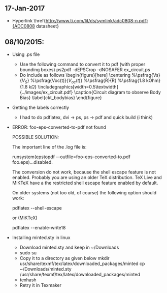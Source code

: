 17-Jan-2017
-----------
* Hyperlink
	\href{http://www.ti.com/lit/ds/symlink/adc0808-n.pdf}{ADC0808 datasheet}

08/10/2015:
-----------

* Using .ps file
	* Use the following command to convert it to pdf (with proper bounding boxes)
		ps2pdf -dEPSCrop -dNOSAFER ex_circuit.ps
	* Do include as follows
		\begin{figure}[here]
		\centering
		%\psfrag{Vs}{$V_{S}$}
		%\psfrag{Voc(t)}{$V_{oc}(t)$}
		%\psfrag{R}{R}
		%\psfrag{1.8 kOhm}{1.8 k$\Omega$}
		\includegraphics[width=0.5\textwidth]{../images/ex_circuit.pdf}
		\caption{Circuit diagram to observe Body Bias}
		\label{ckt_bodybias}
		\end{figure}

* Getting the labels correctly
	* I had to do pdflatex, dvi -> ps, ps -> pdf and quick build (i think)

* ERROR: foo-eps-converted-to-pdf not found
	
	POSSIBLE SOLUTION:
	
	The important line of the .log file is:
	
	runsystem(epstopdf --outfile=foo-eps-converted-to.pdf foo.eps)...disabled.

	The conversion do not work, because the shell escape feature is not enabled. Probably you are using an older TeX distribution. TeX Live and MiKTeX have a the restricted shell escape feature enabled by default.

	On older systems (not too old, of course) the following option should work:

	pdflatex --shell-escape

	or (MiKTeX)

	pdflatex --enable-write18

* Installing minted.sty in linux
    * Download minted.sty and keep in ~/Downloads
    * sudo su
    * Copy it to a directory as given below
        mkdir usr/share/texmf/tex/latex/downloaded_packages/minted
        cp ~/Downloads/minted.sty /usr/share/texmf/tex/latex/downloaded_packages/minted
    * texhash
    * Retry it in Texmaker


